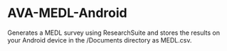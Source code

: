 # AVA-MEDL-Android
Generates a MEDL survey using ResearchSuite and stores the results on your Android device in the /Documents directory as MEDL.csv.
